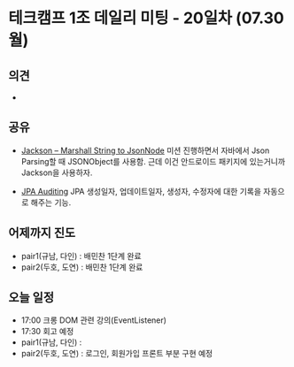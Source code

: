 

# 테크캠프 1조 데일리 미팅 - 20일차 (07.30 월)

## 의견
- 

## 공유
- [Jackson – Marshall String to JsonNode](http://www.baeldung.com/jackson-json-to-jsonnode)
미션 진행하면서 자바에서 Json Parsing할 때 JSONObject를 사용함. 근데 이건 안드로이드 패키지에 있는거니까 Jackson을 사용하자.

- [JPA Auditing](https://github.com/wwh-techcamp-team1/tech/blob/master/04.JPA%20Auditing%EC%9D%84%20%EC%9D%B4%EC%9A%A9%ED%95%B4%20%EC%83%9D%EC%84%B1%EC%9D%BC%EC%9E%90%20%EC%9E%90%EB%8F%99%20%EC%83%9D%EC%84%B1.md)
JPA 생성일자, 업데이트일자, 생성자, 수정자에 대한 기록을 자동으로 해주는 기능.

## 어제까지 진도
- pair1(규남, 다인) : 배민찬 1단계 완료
- pair2(두호, 도연) : 배민찬 1단계 완료

## 오늘 일정
- 17:00 크롱 DOM 관련 강의(EventListener)
- 17:30 회고 예정
- pair1(규남, 다인) : 
- pair2(두호, 도연) : 로그인, 회원가입 프론트 부분 구현 예정

